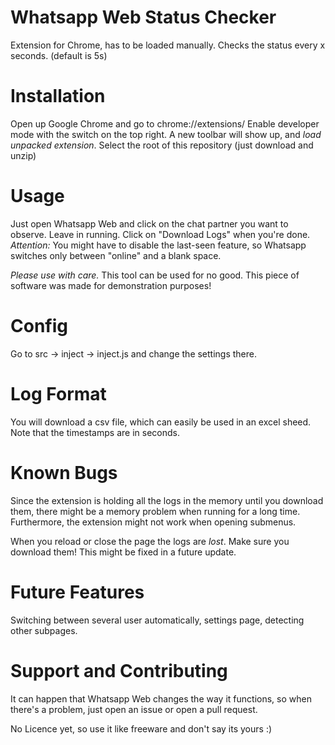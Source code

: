 # Whatsapp Web Status Checker

Extension for Chrome, has to be loaded manually. Checks the status every x seconds. (default is 5s)

# Installation

Open up Google Chrome and go to chrome://extensions/
Enable developer mode with the switch on the top right. A new toolbar will show up, and *load unpacked extension*.
Select the root of this repository (just download and unzip)

# Usage

Just open Whatsapp Web and click on the chat partner you want to observe. Leave in running. Click on "Download Logs" when you're done.
*Attention:* You might have to disable the last-seen feature, so Whatsapp switches only between "online" and a blank space.

*Please use with care.* This tool can be used for no good. This piece of software was made for demonstration purposes!

# Config

Go to src -> inject -> inject.js and change the settings there.

# Log Format

You will download a csv file, which can easily be used in an excel sheed. Note that the timestamps are in seconds.

# Known Bugs

Since the extension is holding all the logs in the memory until you download them, there might be a memory problem when running for a long time.
Furthermore, the extension might not work when opening submenus.

When you reload or close the page the logs are *lost*. Make sure you download them! This might be fixed in a future update.

# Future Features

Switching between several user automatically, settings page, detecting other subpages.

# Support and Contributing

It can happen that Whatsapp Web changes the way it functions, so when there's a problem, just open an issue or open a pull request. 

No Licence yet, so use it like freeware and don't say its yours :)